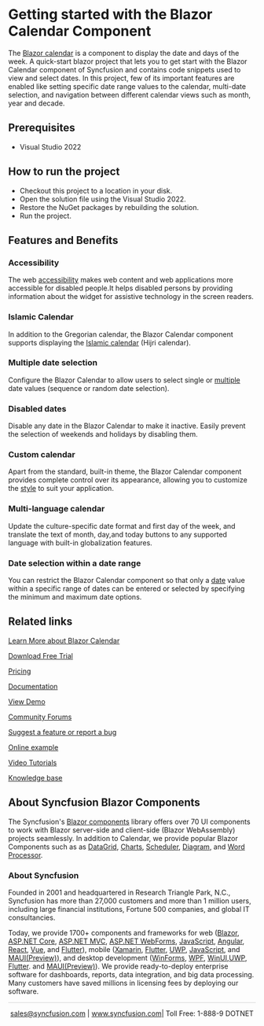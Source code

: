 # Getting started with the Blazor Calendar Component

The [Blazor calendar](https://www.syncfusion.com/blazor-components/blazor-calendar?utm_source=github&utm_medium=listing&utm_campaign=blazor-calendar-github-samples) is a component to display the date and days of the week. A quick-start blazor project that lets you to get start with the Blazor Calendar component of Syncfusion and contains code snippets used to view and select dates. In this project, few of its important features are enabled like setting specific date range values to the calendar, multi-date selection, and navigation between different calendar views such as month, year and decade. 

## Prerequisites

* Visual Studio 2022

## How to run the project

* Checkout this project to a location in your disk.
* Open the solution file using the Visual Studio 2022.
* Restore the NuGet packages by rebuilding the solution.
* Run the project.

## Features and Benefits

### Accessibility

The web [accessibility](https://blazor.syncfusion.com/documentation/calendar/accessibility?utm_source=github&utm_medium=listing&utm_campaign=blazor-calendar-github-samples) makes web content and web applications more accessible for disabled people.It helps disabled persons by providing information about the widget for assistive technology in the screen readers.

### Islamic Calendar

In addition to the Gregorian calendar, the Blazor Calendar component supports displaying the [Islamic calendar](https://blazor.syncfusion.com/documentation/calendar/islamic-calendar?utm_source=github&utm_medium=listing&utm_campaign=blazor-calendar-github-samples) (Hijri calendar).

### Multiple date selection

Configure the Blazor Calendar to allow users to select single or [multiple](https://blazor.syncfusion.com/documentation/calendar/multi-select?utm_source=github&utm_medium=listing&utm_campaign=blazor-calendar-github-samples) date values (sequence or random date selection).

### Disabled dates

Disable any date in the Blazor Calendar to make it inactive. Easily prevent the selection of weekends and holidays by disabling them.

### Custom calendar

Apart from the standard, built-in theme, the Blazor Calendar component provides complete control over its appearance, allowing you to customize the [style](https://blazor.syncfusion.com/documentation/calendar/style-appearance?utm_source=github&utm_medium=listing&utm_campaign=blazor-calendar-github-samples) to suit your application.

### Multi-language calendar

Update the culture-specific date format and first day of the week, and translate the text of month, day,and today buttons to any supported language with built-in globalization features.

### Date selection within a date range

You can restrict the Blazor Calendar component so that only a [date](https://blazor.syncfusion.com/documentation/calendar/date-range?utm_source=github&utm_medium=listing&utm_campaign=blazor-calendar-github-samples) value within a specific range of dates can be entered or selected by specifying the minimum and maximum date options.

## Related links
[Learn More about Blazor Calendar](https://www.syncfusion.com/blazor-components/blazor-calendar?utm_source=github&utm_medium=listing&utm_campaign=blazor-calendar-github-samples)

[Download Free Trial](https://www.syncfusion.com/downloads/blazor?utm_source=github&utm_medium=listing&utm_campaign=blazor-calendar-github-samples)

[Pricing](https://www.syncfusion.com/sales/products/blazor?utm_source=github&utm_medium=listing&utm_campaign=blazor-calendar-github-samples)

[Documentation](https://blazor.syncfusion.com/documentation/calendar/getting-started?utm_source=github&utm_medium=listing&utm_campaign=blazor-calendar-github-samples)

[View Demo](https://github.com/SyncfusionExamples/get-started-with-blazor-calendar?utm_source=github&utm_medium=listing&utm_campaign=blazor-calendar-github-samples)

[Community Forums](https://www.syncfusion.com/forums/blazor-components?utm_source=github&utm_medium=listing&utm_campaign=blazor-calendar-github-samples)

[Suggest a feature or report a bug](https://www.syncfusion.com/feedback/blazor-components?utm_source=github&utm_medium=listing&utm_campaign=blazor-calendar-github-samples)

[Online example](https://blazor.syncfusion.com/demos/calendar/default-functionalities?utm_source=github&utm_medium=listing&utm_campaign=blazor-calendar-github-samples)

[Video Tutorials](https://www.syncfusion.com/tutorial-videos/blazor/calendar?utm_source=github&utm_medium=listing&utm_campaign=blazor-calendar-github-samples)

[Knowledge base](https://www.syncfusion.com/kb/blazor-components?utm_source=github&utm_medium=listing&utm_campaign=blazor-calendar-github-samples)


## About Syncfusion Blazor Components
The Syncfusion's [Blazor components](https://www.syncfusion.com/blazor-components?utm_source=github&utm_medium=listing&utm_campaign=blazor-calendar-github-samples) library offers over 70 UI components to work with Blazor server-side and client-side (Blazor WebAssembly) projects seamlessly. In addition to Calendar, we provide popular Blazor Components such as as [DataGrid](https://www.syncfusion.com/blazor-components/blazor-datagrid?utm_source=github&utm_medium=listing&utm_campaign=blazor-calendar-github-samples), [Charts](https://www.syncfusion.com/blazor-components/blazor-charts?utm_source=github&utm_medium=listing&utm_campaign=blazor-calendar-github-samples), [Scheduler](https://www.syncfusion.com/blazor-components/blazor-scheduler?utm_source=github&utm_medium=listing&utm_campaign=blazor-calendar-github-samples), [Diagram](https://www.syncfusion.com/blazor-components/blazor-diagram?utm_source=github&utm_medium=listing&utm_campaign=blazor-calendar-github-samples), and [Word Processor](https://www.syncfusion.com/blazor-components/blazor-word-processor?utm_source=github&utm_medium=listing&utm_campaign=blazor-calendar-github-samples).

### About Syncfusion
Founded in 2001 and headquartered in Research Triangle Park, N.C., Syncfusion has more than 27,000 customers and more than 1 million users, including large financial institutions, Fortune 500 companies, and global IT consultancies.

Today, we provide 1700+ components and frameworks for web ([Blazor](https://www.syncfusion.com/blazor-components?utm_source=github&utm_medium=listing&utm_campaign=blazor-calendar-github-samples), [ASP.NET Core](https://www.syncfusion.com/aspnet-core-ui-controls?utm_source=github&utm_medium=listing&utm_campaign=blazor-calendar-github-samples), [ASP.NET MVC](https://www.syncfusion.com/aspnet-mvc-ui-controls?utm_source=github&utm_medium=listing&utm_campaign=blazor-calendar-github-samples), [ASP.NET WebForms](https://www.syncfusion.com/jquery/aspnet-webforms-ui-controls?utm_source=github&utm_medium=listing&utm_campaign=blazor-calendar-github-samples), [JavaScript](https://www.syncfusion.com/javascript-ui-controls?utm_source=github&utm_medium=listing&utm_campaign=blazor-calendar-github-samples), [Angular](https://www.syncfusion.com/angular-ui-components?utm_source=github&utm_medium=listing&utm_campaign=blazor-calendar-github-samples), [React](https://www.syncfusion.com/react-ui-components?utm_source=github&utm_medium=listing&utm_campaign=blazor-calendar-github-samples), [Vue](https://www.syncfusion.com/vue-ui-components?utm_source=github&utm_medium=listing&utm_campaign=blazor-calendar-github-samples), and [Flutter](https://www.syncfusion.com/flutter-widgets?utm_source=github&utm_medium=listing&utm_campaign=blazor-calendar-github-samples)), mobile ([Xamarin](https://www.syncfusion.com/xamarin-ui-controls?utm_source=github&utm_medium=listing&utm_campaign=blazor-calendar-github-samples), [Flutter](https://www.syncfusion.com/flutter-widgets?utm_source=github&utm_medium=listing&utm_campaign=blazor-calendar-github-samples), [UWP](https://www.syncfusion.com/uwp-ui-controls?utm_source=github&utm_medium=listing&utm_campaign=blazor-calendar-github-samples), [JavaScript](https://www.syncfusion.com/javascript-ui-controls?utm_source=github&utm_medium=listing&utm_campaign=blazor-calendar-github-samples), and [MAUI(Preview)](https://www.syncfusion.com/maui-controls?utm_source=github&utm_medium=listing&utm_campaign=blazor-calendar-github-samples)), and desktop development ([WinForms](https://www.syncfusion.com/winforms-ui-controls?utm_source=github&utm_medium=listing&utm_campaign=blazor-calendar-github-samples), [WPF](https://www.syncfusion.com/wpf-controls?utm_source=github&utm_medium=listing&utm_campaign=blazor-calendar-github-samples), [WinUI](https://www.syncfusion.com/winui-controls?utm_source=github&utm_medium=listing&utm_campaign=blazor-calendar-github-samples),[UWP](https://www.syncfusion.com/uwp-ui-controls?utm_source=github&utm_medium=listing&utm_campaign=blazor-calendar-github-samples), [Flutter](https://www.syncfusion.com/flutter-widgets?utm_source=github&utm_medium=listing&utm_campaign=blazor-calendar-github-samples). and [MAUI(Preview)](https://www.syncfusion.com/maui-controls?utm_source=github&utm_medium=listing&utm_campaign=blazor-calendar-github-samples)). We provide ready-to-deploy enterprise software for dashboards, reports, data integration, and big data processing. Many customers have saved millions in licensing fees by deploying our software.

<hr style="height:0.3px;border:none;color:lightgrey;background-color:lightgrey;" />

<p align="center">
<a href="mailto:sales@syncfusion.com?Subject=Syncfusion Blazor Calendar - GitHub" target="_top">sales@syncfusion.com</a> | <a href="https://www.syncfusion.com?utm_source=github&utm_medium=listing&utm_campaign=blazor-calendar-github-samples">www.syncfusion.com</a>| Toll Free: 1-888-9 DOTNET <br>
</p>
